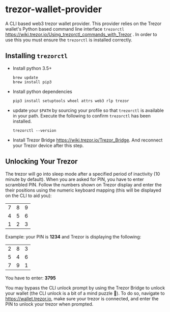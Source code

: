 # trezor-wallet-provider
A CLI based web3 trezor wallet provider. This provider relies on the Trezor wallet's
Python based command line interface `trezorctl` https://wiki.trezor.io/Using_trezorctl_commands_with_Trezor
. In order to use this you must ensure the `trezorctl` is installed correctly.

## Installing `trezorctl`
- Install python 3.5+
    ```
    brew update
    brew install pip3
    ```
- Install python dependencies
    ```
    pip3 install setuptools wheel attrs web3 rlp trezor
    ```
 - update your `$PATH` by sourcing your profile so that `trezorctl` is available in your path.
 Execute the following to confirm `trezorctl` has been installed.
    ```
    trezorctl --version
    ```
  - Install Trezor Bridge https://wiki.trezor.io/Trezor_Bridge. And reconnect your Trezor device after this step.

  ## Unlocking Your Trezor
  The trezor will go into sleep mode after a specified period of inactivity (10 minute by default).
  When you are asked for PIN, you have to enter scrambled PIN. Follow the
  numbers shown on Trezor display and enter the their positions using the
  numeric keyboard mapping (this will be displayed on the CLI to aid you):

  |   |   |   |
  |---|---|---|
  | 7 | 8 | 9 |
  | 4 | 5 | 6 |
  | 1 | 2 | 3 |

  Example: your PIN is **1234** and Trezor is displaying the following:

  |   |   |   |
  |---|---|---|
  | 2 | 8 | 3 |
  | 5 | 4 | 6 |
  | 7 | 9 | 1 |

  You have to enter: **3795**

  You may bypass the CLI unlock prompt by using the Trezor Bridge to unlock your wallet
  (the CLI unlock is a bit of a mind puzzle 🤪). To do so, navigate to https://wallet.trezor.io,
  make sure your trezor is connected, and enter the PIN to unlock your trezor when prompted.
